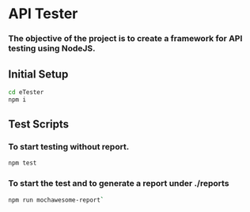 # API Tester

### The objective of the project is to create a framework for API testing using NodeJS.


## Initial Setup

```sh
cd eTester
npm i
```

## Test Scripts

### To start testing without report. 
```sh 
npm test
```
### To start the test and to generate a report under ./reports
```sh 
npm run mochawesome-report`